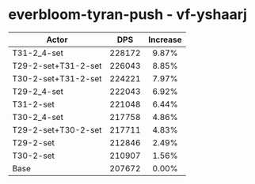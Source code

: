 # everbloom-tyran-push - vf-yshaarj
| Actor | DPS | Increase |
|---|:---:|:---:|
|T31-2_4-set|228172|9.87%|
|T29-2-set+T31-2-set|226043|8.85%|
|T30-2-set+T31-2-set|224221|7.97%|
|T29-2_4-set|222043|6.92%|
|T31-2-set|221048|6.44%|
|T30-2_4-set|217758|4.86%|
|T29-2-set+T30-2-set|217711|4.83%|
|T29-2-set|212846|2.49%|
|T30-2-set|210907|1.56%|
|Base|207672|0.00%|
